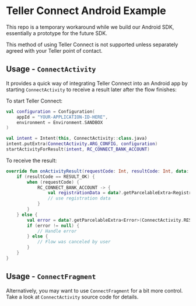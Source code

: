# Teller Connect Android Example

This repo is a temporary workaround while we build our Android SDK, essentially a prototype for the future SDK.

This method of using Teller Connect is not supported unless separately agreed with your Teller point of contact.

## Usage - `ConnectActivity`
It provides a quick way of integrating Teller Connect into an Android app by starting `ConnectActivity` to receive a result later after the flow finishes:

To start Teller Connect:
```kotlin
val configuration = Configuration(
    appId = "YOUR-APPLICATION-ID-HERE",
    environment = Environment.SANDBOX
)

val intent = Intent(this, ConnectActivity::class.java)
intent.putExtra(ConnectActivity.ARG_CONFIG, configuration)
startActivityForResult(intent, RC_CONNECT_BANK_ACCOUNT)
```

To receive the result:
```kotlin
override fun onActivityResult(requestCode: Int, resultCode: Int, data: Intent?) {
    if (resultCode == RESULT_OK) {
        when (requestCode) {
            RC_CONNECT_BANK_ACCOUNT -> {
                val registrationData = data?.getParcelableExtra<Registration>(ConnectActivity.RESULT_REGISTRATION)
                // use registration data
            }
        }
    } else {
        val error = data?.getParcelableExtra<Error>(ConnectActivity.RESULT_ERROR)
        if (error != null) {
            // Handle error
        } else {
            // Flow was canceled by user
        }
    }
}
```

## Usage - `ConnectFragment`

Alternatively, you may want to use `ConnectFragment` for a bit more control.
Take a look at `ConnectActivity` source code for details.